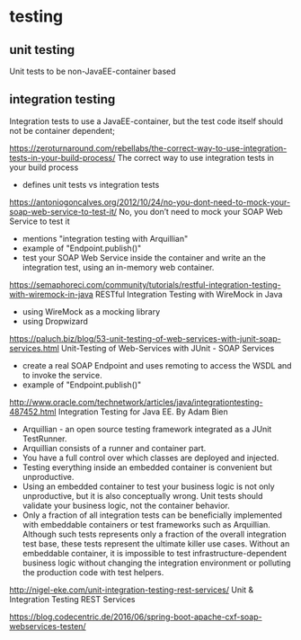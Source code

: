 
# testing



## unit testing

Unit tests to be non-JavaEE-container based



## integration testing

Integration tests to use a JavaEE-container, but the test code itself should not be container dependent;


https://zeroturnaround.com/rebellabs/the-correct-way-to-use-integration-tests-in-your-build-process/
The correct way to use integration tests in your build process
* defines unit tests vs integration tests


https://antoniogoncalves.org/2012/10/24/no-you-dont-need-to-mock-your-soap-web-service-to-test-it/
No, you don’t need to mock your SOAP Web Service to test it
* mentions "integration testing with Arquillian"
* example of "Endpoint.publish()"
* test your SOAP Web Service inside the container and write an the integration test, using an in-memory web container. 


https://semaphoreci.com/community/tutorials/restful-integration-testing-with-wiremock-in-java
RESTful Integration Testing with WireMock in Java
* using WireMock as a mocking library
* using Dropwizard



https://paluch.biz/blog/53-unit-testing-of-web-services-with-junit-soap-services.html
Unit-Testing of Web-Services with JUnit - SOAP Services
* create a real SOAP Endpoint and uses remoting to access the WSDL and to invoke the service. 
* example of "Endpoint.publish()"


http://www.oracle.com/technetwork/articles/java/integrationtesting-487452.html
Integration Testing for Java EE. By Adam Bien
* Arquillian - an open source testing framework integrated as a JUnit TestRunner.
* Arquillian consists of a runner and container part.
* You have a full control over which classes are deployed and injected.
* Testing everything inside an embedded container is convenient but unproductive.
* Using an embedded container to test your business logic is not only unproductive, but it is also conceptually wrong. Unit tests should validate your business logic, not the container behavior.
* Only a fraction of all integration tests can be beneficially implemented with embeddable containers or test frameworks such as Arquillian. Although such tests represents only a fraction of the overall integration test base, these tests represent the ultimate killer use cases. Without an embeddable container, it is impossible to test infrastructure-dependent business logic without changing the integration environment or polluting the production code with test helpers.


http://nigel-eke.com/unit-integration-testing-rest-services/
Unit & Integration Testing REST Services



https://blog.codecentric.de/2016/06/spring-boot-apache-cxf-soap-webservices-testen/


